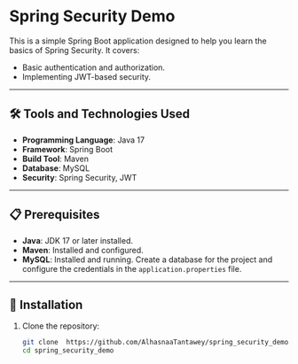 # Spring Security Demo

This is a simple Spring Boot application designed to help you learn the basics of Spring Security. It covers:
- Basic authentication and authorization.
- Implementing JWT-based security.

---

## 🛠️ Tools and Technologies Used
- **Programming Language**: Java 17
- **Framework**: Spring Boot
- **Build Tool**: Maven
- **Database**: MySQL
- **Security**: Spring Security, JWT

---

## 📋 Prerequisites
- **Java**: JDK 17 or later installed.
- **Maven**: Installed and configured.
- **MySQL**: Installed and running. Create a database for the project and configure the credentials in the `application.properties` file.

---

## 🚀 Installation
1. Clone the repository:
   ```bash
   git clone  https://github.com/AlhasnaaTantawey/spring_security_demo.git
   cd spring_security_demo
